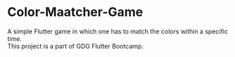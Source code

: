 # Color-Maatcher-Game

A simple Flutter game in which one has to match the colors within a specific time.<br>
This project is a part of GDG Flutter Bootcamp.